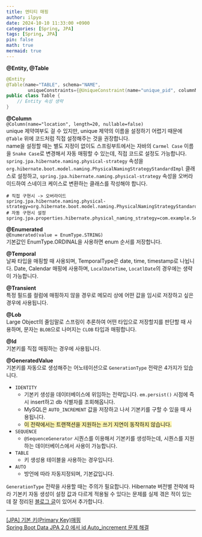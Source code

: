 ```yaml
---
title: 엔티티 매핑
author: ilpyo
date: 2024-10-10 11:33:00 +0900
categories: [Spring, JPA]
tags: [Spring, JPA]
pin: false
math: true
mermaid: true
---
```


**@Entity, @Table**
```java  
@Entity
@Table(name="TABLE", schema="NAME", 
        uniqueConstraints={@UniqueConstraint(name="unique_pid", columnNames="PersonalId")})
public class Table {
    // Entity 속성 생략    
}
``` 
**@Column**  
```@Column(name="location", length=20, nullable=false)```  
unique 제약여부도 걸 수 있지만, unique 제약의 이름을 설정하기 어렵기 때문에 ```@Table``` 위에 코드처럼 직접 설정해주는 것을 권장합니다.  
name을 설정할 때는 별도 지정이 없이도 스프링부트에서는 자바의 ```Carmel Case``` 이름을 ```Snake Case```로 변경해서 자동 매핑할 수 있는데, 직접 코드로 설정도 가능합니다. ```spring.jpa.hibernate.naming.physical-strategy``` 속성을 ```org.hibernate.boot.model.naming.PhysicalNamingStrategyStandardImpl``` 클래스로 설정하고, ```spring.jpa.hibernate.naming.physical-strategy``` 속성을 오버라이드하여 스네이크 케이스로 변환하는 클래스를 작성해야 합니다.
```properties
# 직접 구현시 -> 오버라이드
spring.jpa.hibernate.naming.physical-strategy=org.hibernate.boot.model.naming.PhysicalNamingStrategyStandardImpl
# 자동 구현시 설정
spring.jpa.properties.hibernate.physical_naming_strategy=com.example.SnakeCaseNamingStrategy
```

**@Enumerated**  
```@Enumerated(value = EnumType.STRING)```  
기본값인 EnumType.ORDINAL을 사용하면 enum 순서를 저장합니다.

**@Temporal**  
날짜 타입을 매핑할 때 사용되며, TemporalType은 date, time, timestamp로 나뉩니다. Date, Calendar 매핑에 사용하며, ```LocalDateTime```, ```LocatlDate```의 경우에는 생략이 가능합니다.

**@Transient**  
특정 필드를 컬럼에 매핑하지 않을 경우로 메모리 상에 어떤 값을 임시로 저장하고 싶은 경우에 사용됩니다.

**@Lob**  
Large Object의 줄임말로 스프링이 추론하여 어떤 타입으로 저장할지를 판단할 때 사용하며, 문자는 ```BLOB```으로 나머지는 ```CLOB``` 타입과 매핑합니다.

**@Id**  
기본키를 직접 매핑하는 경우에 사용됩니다.

**@GeneratedValue**  
기본키를 자동으로 생성해주는 어노테이션으로 ```GenerationType``` 전략은 4가지가 있습니다.
+ ```IDENTITY```
  + 기본키 생성을 데이터베이스에 위임하는 전략입니다. ```em.persist()``` 시점에 즉시 insert하고 db 식별자를 조회해옵니다.
  + MySQL은 ```AUTO_INCREMENT``` 값을 저장하고 나서 기본키를 구할 수 있을 때 사용됩니다.
  + <span style="background-color:#fff5b1">이 전략에서는 트랜잭션을 지원하는 쓰기 지연이 동작하지 않습니다.</span>
+ ```SEQUENCE```
  + ```@SequenceGenerator``` 시퀀스를 이용해서 기본키를 생성하는데, 시퀀스를 지원하는 데이터베이스에서 사용이 가능합니다.
+ ```TABLE```
  + 키 생성용 테이블을 사용하는 경우입니다.
+ ```AUTO```
  + 방언에 따라 자동지정되며, 기본값입니다.

```GenerationType``` 전략을 사용할 때는 주의가 필요합니다. Hibernate 버전별 전략에 따라 기본키 자동 생성이 설정 값과 다르게 적용될 수 있다는 문제를 실제 겪은 적이 있는데 잘 정리된 [블로그 글](https://jojoldu.tistory.com/295)이 있어서 추가합니다.

****
[[JPA] 기본 키(Primary Key)매핑](https://ttl-blog.tistory.com/123)  
[Spring Boot Data JPA 2.0 에서 id Auto_increment 문제 해결](https://jojoldu.tistory.com/295)
